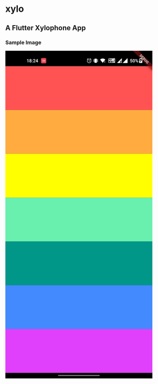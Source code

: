 # xylo

## A Flutter Xylophone App
### Sample Image
![](https://github.com/prejwal-p/xylo/blob/main/sample_images/sample1.jpg)
